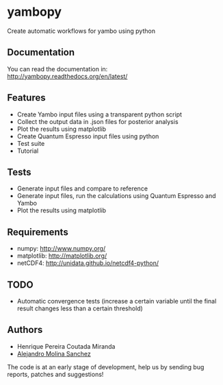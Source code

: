 yambopy
=======

Create automatic workflows for yambo using python

Documentation
-------------
You can read the documentation in:
http://yambopy.readthedocs.org/en/latest/

Features
--------
- Create Yambo input files using a transparent python script
- Collect the output data in .json files for posterior analysis
- Plot the results using matplotlib
- Create Quantum Espresso input files using python
- Test suite
- Tutorial

Tests
------
- Generate input files and compare to reference
- Generate input files, run the calculations using Quantum Espresso and Yambo
- Plot the results using matplotlib

Requirements
------------
- numpy: http://www.numpy.org/
- matplotlib: http://matplotlib.org/
- netCDF4: http://unidata.github.io/netcdf4-python/

TODO
----
- Automatic convergence tests (increase a certain variable until the final result changes less than a certain threshold)

Authors
------
- Henrique Pereira Coutada Miranda
- [Alejandro Molina Sanchez](http://alexmoratalla.github.io/)

The code is at an early stage of development, help us by sending bug reports, patches and suggestions!
